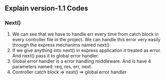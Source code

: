 ## Explain version-1.1 Codes

### Next()

1. We can see that we have to handle err every time from catch block in every controller file in the project. We can handle this error very easily through the express mechanims named next()
2. If we give anything into next() in express application it treated as error. And next() pass it to global error handler.
3. Global error handler is a error handling middleware. And is have 4 parameters named: req, res, err, next.
4. Controller catch block => next() => global error handler
